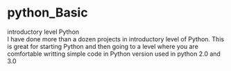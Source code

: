 # python_Basic
introductory level Python  
I have done more than a dozen projects in introductory level of Python. 
This is great for starting Python and then going to a level where you are comfortable writting simple code in Python
version used in python 2.0 and 3.0
